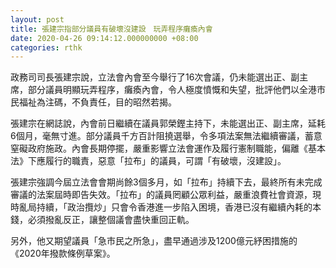 ```yaml
---
layout: post
title: 張建宗指部分議員有破壞沒建設　玩弄程序癱瘓內會　
date: 2020-04-26 09:14:12.000000000 +08:00
categories: rthk
---
```


政務司司長張建宗說，立法會內會至今舉行了16次會議，仍未能選出正、副主席，部分議員明顯玩弄程序，癱瘓內會，令人極度憤慨和失望，批評他們以全港市民福祉為注碼，不負責任，目的昭然若揭。

張建宗在網誌說，內會前日繼續在議員郭榮鏗主持下，未能選出正、副主席，延耗6個月，毫無寸進。部分議員千方百計阻撓選舉，令多項法案無法繼續審議，蓄意窒礙政府施政。內會長期停擺，嚴重影響立法會運作及履行憲制職能，偏離《基本法》下應履行的職責，惡意「拉布」的議員，可謂「有破壞，沒建設」。

張建宗強調今屆立法會會期尚餘3個多月，如「拉布」持續下去，最終所有未完成審議的法案屆時即告失效。「拉布」的議員罔顧公眾利益，嚴重浪費社會資源，現時亂局持續，「政治攬炒」只會令香港進一步陷入困境，香港已沒有繼續內耗的本錢，必須撥亂反正，讓整個議會盡快重回正軌。

另外，他又期望議員「急市民之所急」，盡早通過涉及1200億元紓困措施的《2020年撥款條例草案》。
